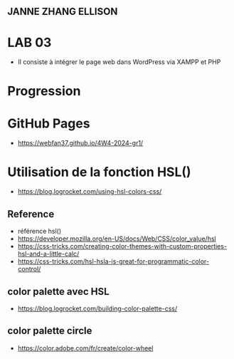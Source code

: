 ## JANNE ZHANG ELLISON
# LAB 03 
- Il consiste à intégrer le page web dans WordPress via XAMPP et PHP

# Progression


# GitHub Pages
- https://webfan37.github.io/4W4-2024-gr1/

# Utilisation de la fonction HSL()
- https://blog.logrocket.com/using-hsl-colors-css/


## Reference
- référence hsl()
 - https://developer.mozilla.org/en-US/docs/Web/CSS/color_value/hsl
 - https://css-tricks.com/creating-color-themes-with-custom-properties-hsl-and-a-little-calc/
 - https://css-tricks.com/hsl-hsla-is-great-for-programmatic-color-control/
## color palette avec HSL
- https://blog.logrocket.com/building-color-palette-css/
## color palette circle
- https://color.adobe.com/fr/create/color-wheel
